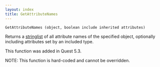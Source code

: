 ```yaml
---
layout: index
title: GetAttributeNames
---
```


    GetAttributeNames (object, boolean include inherited attributes)

Returns a [stringlist](../types/stringlist.html) of all attribute names of the specified object, optionally including attributes set by an included type.

This function was added in Quest 5.3.

NOTE: This function is hard-coded and cannot be overridden.
